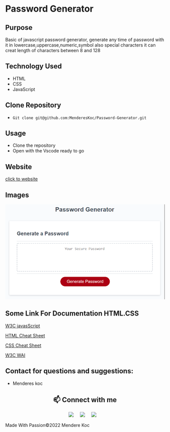 # Password Generator

## Purpose

Basic of javascript password generator, generate any time of password with it in lowercase,uppercase,numeric,symbol also special characters it can creat length of characters between 8 and 128

## Technology Used

- HTML
- CSS
- JavaScript

## Clone Repository

* `Git clone git@github.com:MenderesKoc/Password-Generator.git`

## Usage

- Clone the repository
- Open with the Vscode ready to go

## Website

[click to website](https://mendereskoc.github.io/Password-Generator/)

## Images

![ScreenShot](/assets/images/Screenshot1.png)

## Some Link For Documentation HTML.CSS

[W3C javasScript](https://www.w3schools.com/js/js_loop_for.asp)

[HTML Cheat Sheet](https://websitesetup.org/wp-content/uploads/2019/10/WSU-HTML-Cheat-Sheet.pdf)

[CSS Cheat Sheet](https://websitesetup.org/wp-content/uploads/2016/10/wsu-css-cheat-sheet.pdf)

[W3C WAI](https://www.w3.org/WAI/standards-guidelines/wcag/)

## Contact for questions and suggestions:

- Menderes koc

<h2  align="center">📫 Connect with me </h2>
<p align="center">
  <a target="_blank"href="https://www.linkedin.com/in/mendereskoc/"><img src="https://img.shields.io/badge/linkedin-%230077B5.svg?&style=for-the-badge&logo=linkedin&logoColor=white" /></a>&nbsp;&nbsp;&nbsp;&nbsp;
  <a target="_blank"href="https://twitter.com/Mendereskoc4"><img src="https://img.shields.io/badge/twitter-%231DA1F2.svg?&style=for-the-badge&logo=twitter&logoColor=white" /></a>&nbsp;&nbsp;&nbsp;&nbsp;
  <a href="mailto:mndrs.kc@gmail.com?subject=Hello%20Menderes,%20From%20Github"><img src="https://img.shields.io/badge/gmail-%23D14836.svg?&style=for-the-badge&logo=gmail&logoColor=white" /></a>&nbsp;&nbsp;&nbsp;&nbsp;
</p>

Made With Passion©️2022 Mendere Koc
